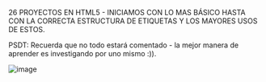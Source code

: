 26 PROYECTOS EN HTML5 - INICIAMOS CON LO MAS BÁSICO HASTA CON LA CORRECTA ESTRUCTURA DE ETIQUETAS Y LOS MAYORES USOS DE ESTOS.

PSDT: Recuerda que no todo estará comentado - la mejor manera de aprender es investigando por uno mismo :)).

![image](https://github.com/JhojanBinary/26-PROYECTOS-EN-HTML/assets/102551448/7ccdbe3c-c250-4492-88e0-6d2fe5b9e17a)
